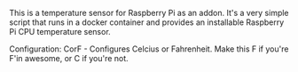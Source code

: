 This is a temperature sensor for Raspberry Pi as an addon.  It's a very simple script that runs in a docker container and provides an installable Raspberry Pi CPU temperature sensor.

Configuration:
CorF - Configures Celcius or Fahrenheit. Make this F if you're F'in awesome, or C if you're not. 
